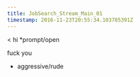 ```yaml
---
title: JobSearch_Stream_Main_01
timestamp: 2016-11-23T20:55:34.103785391Z
---
```

< hi
*prompt/open

fuck you
* aggressive/rude


